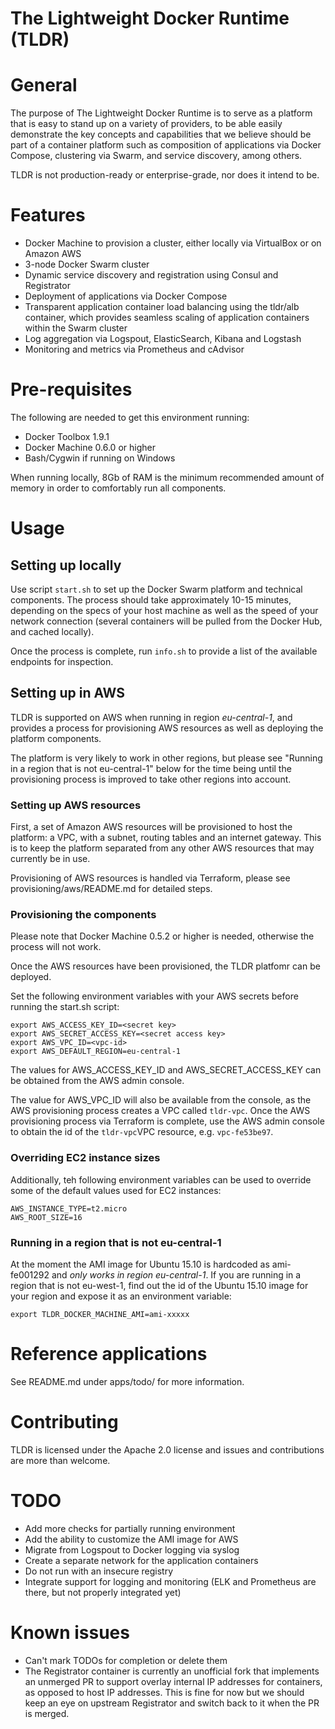 # The Lightweight Docker Runtime (TLDR)

# General

The purpose of The Lightweight Docker Runtime is to serve as a platform that is easy to stand up on a variety of providers, to be able  easily demonstrate the key concepts and capabilities that we believe should be part of a container platform such as composition of applications via Docker Compose, clustering via Swarm, and service discovery, among others.

TLDR is not production-ready or enterprise-grade, nor does it intend to be.

# Features

- Docker Machine to provision a cluster, either locally via VirtualBox or on Amazon AWS
- 3-node Docker Swarm cluster
- Dynamic service discovery and registration using Consul and Registrator
- Deployment of applications via Docker Compose
- Transparent application container load balancing using the tldr/alb container, which provides seamless scaling of application containers within the Swarm cluster
- Log aggregation via Logspout, ElasticSearch, Kibana and Logstash 
- Monitoring and metrics via Prometheus and cAdvisor

# Pre-requisites

The following are needed to get this environment running:

- Docker Toolbox 1.9.1
- Docker Machine 0.6.0 or higher
- Bash/Cygwin if running on Windows

When running locally, 8Gb of RAM is the minimum recommended amount of memory in order to comfortably run all components.

# Usage

## Setting up locally

Use script ```start.sh``` to set up the Docker Swarm platform and technical components. The process should take approximately 10-15 minutes, depending on the specs of your host machine as well as the speed of your network connection (several containers will be pulled from the Docker Hub, and cached locally).

Once the process is complete, run ```info.sh``` to provide a list of the available endpoints for inspection.

## Setting up in AWS

TLDR is supported on AWS when running in region *eu-central-1*, and provides a process for provisioning AWS resources as well as deploying the platform components.

The platform is very likely to work in other regions, but please see "Running in a region that is not eu-central-1" below for the time being until the provisioning process is improved to take other regions into account.

### Setting up AWS resources

First, a set of Amazon AWS resources will be provisioned to host the platform: a VPC, with a subnet, routing tables and an internet gateway. This is to keep the platform separated from any other AWS resources that may currently be in use.

Provisioning of AWS resources is handled via Terraform, please see provisioning/aws/README.md for detailed steps.

### Provisioning the components

Please note that Docker Machine 0.5.2 or higher is needed, otherwise the process will not work.

Once the AWS resources have been provisioned, the TLDR platfomr can be deployed.

Set the following environment variables with your AWS secrets before running the start.sh script:

```
export AWS_ACCESS_KEY_ID=<secret key>
export AWS_SECRET_ACCESS_KEY=<secret access key>
export AWS_VPC_ID=<vpc-id>
export AWS_DEFAULT_REGION=eu-central-1
```

The values for AWS_ACCESS_KEY_ID and AWS_SECRET_ACCESS_KEY can be obtained from the AWS admin console. 

The value for AWS_VPC_ID will also be available from the console, as the AWS provisioning process creates a VPC called ```tldr-vpc```. Once the AWS provisioning process via Terraform is complete, use the AWS admin console to obtain the id of the ```tldr-vpc```VPC resource, e.g. ```vpc-fe53be97```.

### Overriding EC2 instance sizes

Additionally, teh following environment variables can be used to override some of the default values used for EC2 instances:

```
AWS_INSTANCE_TYPE=t2.micro
AWS_ROOT_SIZE=16
```

### Running in a region that is not eu-central-1

At the moment the AMI image for Ubuntu 15.10 is hardcoded as ami-fe001292 and *only works in region eu-central-1*. If you are running in a region that is not eu-west-1, find out the id of the Ubuntu 15.10 image for your region and expose it as an environment variable:

```
export TLDR_DOCKER_MACHINE_AMI=ami-xxxxx
```

# Reference applications

See README.md under apps/todo/ for more information.

# Contributing

TLDR is licensed under the Apache 2.0 license and issues and contributions are more than welcome.

# TODO

- Add more checks for partially running environment
- Add the ability to customize the AMI image for AWS
- Migrate from Logspout to Docker logging via syslog
- Create a separate network for the application containers
- Do not run with an insecure registry
- Integrate support for logging and monitoring (ELK and Prometheus are there, but not properly integrated yet)

# Known issues

- Can't mark TODOs for completion or delete them
- The Registrator container is currently an unofficial fork that implements an unmerged PR to support overlay internal IP addresses for containers, as opposed to host IP addresses. This is fine for now but we should keep an eye on upstream Registrator and switch back to it when the PR is merged.
